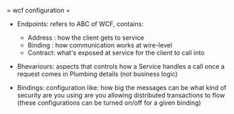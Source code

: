 = wcf configuration =

* Endpoints: refers to ABC of WCF, contains:
  * Address : how the client gets to service
  * Binding : how communication works at wire-level
  * Contract: what's exposed at service for the client to call into

* Bhevariours: aspects that controls how a Service handles a call once a request comes in
Plumbing details (not business logic)

* Bindings: configuration like:
how big the messages can be
what kind of security are you using
are you allowing distributed transactions to flow
(these configurations can be turned on/off for a given binding)


